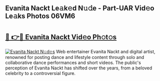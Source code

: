 ## Evanita Nackt Le𝚊k𝚎d N𝚞𝚍e - Part-UAR Vid𝚎o Le𝚊ks Photos 06VM6

# <h2><a href="http://fb6p4c.evod.top/?m=Evanita+Nackt">🔗 👉🔴 Evanita Nackt Vid𝚎o Ph𝚘t𝚘s</a></h2>

[![Evanita Nackt N𝚞d𝚎s](https://i.imgur.com/8V9OHl7.gif)](http://fb6p4c.evod.top/?m=Evanita+Nackt)
Web entertainer Evanita Nackt and digital artist, renowned for posting dance and lifestyle content through solo and collaborative dance performances and short videos. The public's perception of Evanita Nackt has shifted over the years, from a beloved celebrity to a controversial figure. 
